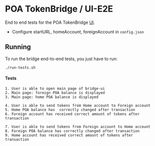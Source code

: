 # POA TokenBridge / UI-E2E

End to end tests for the POA TokenBridge [UI](../UI/README.md).

- Configure startURL, homeAccount, foreignAccount in ```config.json```

## Running

To run the bridge end-to-end tests, you just have to run:

```
./run-tests.sh
```

#### Tests

```
1. User is able to open main page of bridge-ui 
2. Main page: foreign POA balance is displayed 
3. Main page: home POA balance is displayed

4. User is able to send tokens from Home account to Foreign account
5. Home POA balance has  correctly changed after transaction
6. Foreign account has received correct amount of tokens after transaction

7. User is able to send tokens from Foreign account to Home account
8. Foreign POA balance has correctly changed after transaction
9. Home account has received correct amount of tokens after transaction
```
